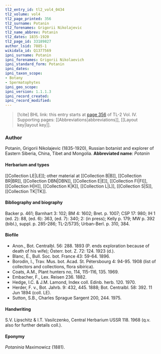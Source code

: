 ```yaml
---
tl2_entry_id: tl2_vol4_0434
tl2_volume: vol4
tl2_page_printed: 356
tl2_surname: Potanin
tl2_forenames: Grigorii Nikolajevic
tl2_name_abbrev: Potanin
tl2_dates: 1835-1920
tl2_page_id: 33189827
author_lsid: 7885-1
wikidata_id: Q1377569
ipni_surname: Potanin
ipni_forenames: Grigorii Nikolaevich
ipni_standard_form: Potanin
ipni_dates: 
ipni_taxon_scope: 
- Botany
- Spermatophytes
ipni_geo_scope: 
ipni_version: 1.1.1.3
ipni_record_created: 
ipni_record_modified:
---
```



> [!cite] BHL link: this entry starts at [page 356](https://www.biodiversitylibrary.org/page/33189827) of TL-2 Vol. IV.
> Supporting pages: [[Abbreviations|abbreviations]], [[Layout key|layout key]].

### Author

Potanin, Grigorii Nikolajevic (1835-1920), Russian botanist and explorer of Eastern Siberia, China, Tibet and Mongolia. 
**Abbreviated name**: *Potanin*

#### Herbarium and types

[[Collection LE|LE]]; other material at [[Collection B|B]], [[Collection BR|BR]], [[Collection DBN|DBN]], [[Collection E|E]], [[Collection FI|FI]], [[Collection H|H]], [[Collection K|K]], [[Collection L|L]], [[Collection S|S]], [[Collection TK|TK]].

#### Bibliography and biography

Backer p. 461; Barnhart 3: 102; BM 4: 1602; Bret. p. 1007; CSP 17: 980; IH 1 (ed. 2): 88, (ed. 6): 363, (ed. 7): 340; 2: (in press); Kelly p. 179; MW p. 392 (bibl.), suppl. p. 285-286; TL-2/5735; Urban-Berl. p. 310, 384.

#### Biofile

- Anon., Bot. Centralbl. 56: 288. 1893 (P. ends exploration because of death of his wife); Österr. bot. Z. 72: 124. 1923 (d.).
- Blanc, É., Bull. Soc. bot. France 43: 59-64. 1896.
- Borodin, I., Trav. Mus. bot. Acad. St. Pétersbourg 4: 94-95. 1908 (list of collectors and collections, flora sibirica).
- Coats, A.M., Plant hunters no, 114, 115-116, 135. 1969.
- Embacher, F., Lex. Reisen 236. 1882.
- Hedge, I.C. & J.M. Lamond, Index coll. Edinb. herb. 120. 1970.
- Herder, F. v., Bot. Jahrb. 9: 432, 445. 1888; Bot. Centralbl. 58: 392. 11 Jun 1894 (coll. LE).
- Sutton, S.B., Charles Sprague Sargent 200, 244. 1975.

#### Handwriting

S.V. Lipschitz & I.T. Vasilczenko, Central Herbarium USSR 118. 1968 (q.v. also for further details coll.).

#### Eponymy

*Potaninia* Maximowicz (1881).

